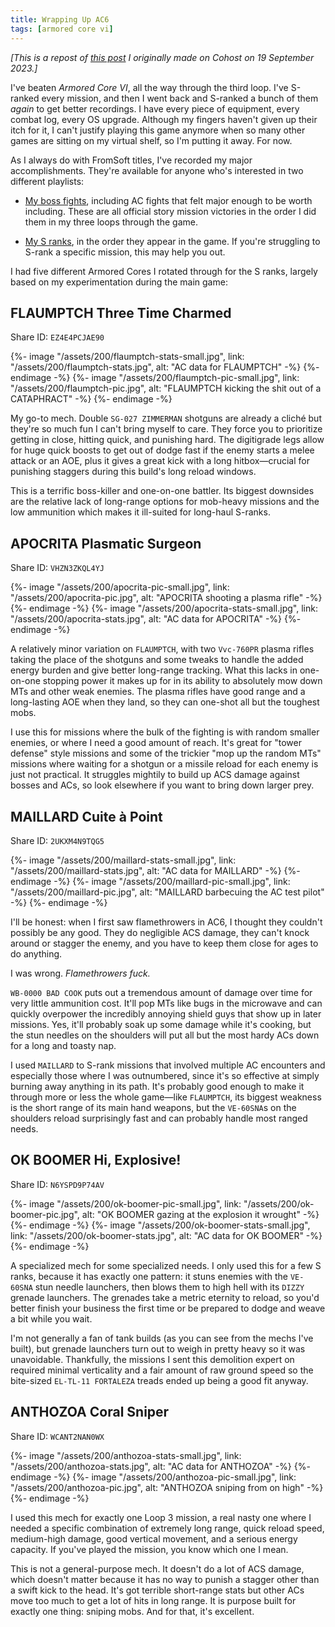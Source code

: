 ```yaml
---
title: Wrapping Up AC6
tags: [armored core vi]
---
```


*\[This is a repost of [this post] I originally made on Cohost on 19 September 2023.\]*

[this post]: https://web.archive.org/web/20250106201036/https://cohost.org/nex3/post/2890960-wrapping-up-ac6

I've beaten _Armored Core VI_, all the way through the third loop. I've S-ranked
every mission, and then I went back and S-ranked a bunch of them _again_ to get
better recordings. I have every piece of equipment, every combat log, every OS
upgrade. Although my fingers haven't given up their itch for it, I can't justify
playing this game anymore when so many other games are sitting on my virtual
shelf, so I'm putting it away. For now.

As I always do with FromSoft titles, I've recorded my major accomplishments.
They're available for anyone who's interested in two different playlists:

* [My boss fights], including AC fights that felt major enough to be worth
  including. These are all official story mission victories in the order I did
  them in my three loops through the game.

* [My S ranks], in the order they appear in the game. If you're struggling to
  S-rank a specific mission, this may help you out.

[My boss fights]: https://www.youtube.com/watch?v=ODYAjzL6NG8&list=PLKAnuqKqTCpKcV1IECXjZ_je54MZn02a4&pp=gAQBiAQB
[My S ranks]: https://www.youtube.com/watch?v=8NwQS7HGm6k&list=PLKAnuqKqTCpLxSgWudPVM3L5glrnopxA0&index=1

I had five different Armored Cores I rotated through for the S ranks, largely
based on my experimentation during the main game:

<h2><span class=ac6-ac>FLAUMPTCH</span> <span class=ac6-nickname>Three Time Charmed</span></h2>
<p class=ac6-share>Share ID: <code>EZ4E4PCJAE90</code></p>

<div class="image-gallery">
  {%- image "/assets/200/flaumptch-stats-small.jpg",
       link: "/assets/200/flaumptch-stats.jpg",
       alt: "AC data for FLAUMPTCH" -%}
  {%- endimage -%}
  {%- image "/assets/200/flaumptch-pic-small.jpg",
       link: "/assets/200/flaumptch-pic.jpg",
       alt: "FLAUMPTCH kicking the shit out of a CATAPHRACT" -%}
  {%- endimage -%}
</div>

My go-to mech. Double `SG-027 ZIMMERMAN` shotguns are already a cliché but
they're so much fun I can't bring myself to care. They force you to prioritize
getting in close, hitting quick, and punishing hard. The digitigrade legs allow
for huge quick boosts to get out of dodge fast if the enemy starts a melee
attack or an AOE, plus it gives a great kick with a long hitbox—crucial for
punishing staggers during this build's long reload windows.

This is a terrific boss-killer and one-on-one battler. Its biggest downsides are the relative lack of long-range options for mob-heavy missions and the low ammunition which makes it ill-suited for long-haul S-ranks.

<h2><span class=ac6-ac>APOCRITA</span> <span class=ac6-nickname>Plasmatic Surgeon</span></h2>
<p class=ac6-share>Share ID: <code>VHZN3ZKQL4YJ</code></p>

<div class="image-gallery">
  {%- image "/assets/200/apocrita-pic-small.jpg",
       link: "/assets/200/apocrita-pic.jpg",
       alt: "APOCRITA shooting a plasma rifle" -%}
  {%- endimage -%}
  {%- image "/assets/200/apocrita-stats-small.jpg",
       link: "/assets/200/apocrita-stats.jpg",
       alt: "AC data for APOCRITA" -%}
  {%- endimage -%}
</div>

A relatively minor variation on `FLAUMPTCH`, with two `Vvc-760PR` plasma rifles
taking the place of the shotguns and some tweaks to handle the added energy
burden and give better long-range tracking. What this lacks in one-on-one
stopping power it makes up for in its ability to absolutely mow down MTs and
other weak enemies. The plasma rifles have good range and a long-lasting AOE
when they land, so they can one-shot all but the toughest mobs.

I use this for missions where the bulk of the fighting is with random smaller
enemies, or where I need a good amount of reach. It's great for "tower defense"
style missions and some of the trickier "mop up the random MTs" missions where
waiting for a shotgun or a missile reload for each enemy is just not practical.
It struggles mightily to build up ACS damage against bosses and ACs, so look
elsewhere if you want to bring down larger prey.

<h2><span class=ac6-ac>MAILLARD</span> <span class=ac6-nickname>Cuite à Point</span></h2>
<p class=ac6-share>Share ID: <code>2UKXM4N9TQG5</code></p>

<div class="image-gallery">
  {%- image "/assets/200/maillard-stats-small.jpg",
       link: "/assets/200/maillard-stats.jpg",
       alt: "AC data for MAILLARD" -%}
  {%- endimage -%}
  {%- image "/assets/200/maillard-pic-small.jpg",
       link: "/assets/200/maillard-pic.jpg",
       alt: "MAILLARD barbecuing the AC test pilot" -%}
  {%- endimage -%}
</div>

I'll be honest: when I first saw flamethrowers in AC6, I thought they couldn't
possibly be any good. They do negligible ACS damage, they can't knock around or
stagger the enemy, and you have to keep them close for ages to do anything.

I was wrong. _Flamethrowers fuck._

`WB-0000 BAD COOK` puts out a tremendous amount of damage over time for very
little ammunition cost. It'll pop MTs like bugs in the microwave and can quickly
overpower the incredibly annoying shield guys that show up in later missions.
Yes, it'll probably soak up some damage while it's cooking, but the stun needles
on the shoulders will put all but the most hardy ACs down for a long and toasty
nap.

I used `MAILLARD` to S-rank missions that involved multiple AC encounters and
especially those where I was outnumbered, since it's so effective at simply
burning away anything in its path. It's probably good enough to make it through
more or less the whole game—like `FLAUMPTCH`, its biggest weakness is the short
range of its main hand weapons, but the `VE-60SNA`s on the shoulders reload
surprisingly fast and can probably handle most ranged needs.

<h2><span class=ac6-ac>OK BOOMER</span> <span class=ac6-nickname>Hi, Explosive!</span></h2>
<p class=ac6-share>Share ID: <code>N6YSPD9P74AV</code></p>

<div class="image-gallery">
  {%- image "/assets/200/ok-boomer-pic-small.jpg",
       link: "/assets/200/ok-boomer-pic.jpg",
       alt: "OK BOOMER gazing at the explosion it wrought" -%}
  {%- endimage -%}
  {%- image "/assets/200/ok-boomer-stats-small.jpg",
       link: "/assets/200/ok-boomer-stats.jpg",
       alt: "AC data for OK BOOMER" -%}
  {%- endimage -%}
</div>

A specialized mech for some specialized needs. I only used this for a few S
ranks, because it has exactly one pattern: it stuns enemies with the `VE-60SNA`
stun needle launchers, then blows them to high hell with its `DIZZY` grenade
launchers. The grenades take a metric eternity to reload, so you'd better finish
your business the first time or be prepared to dodge and weave a bit while you
wait.

I'm not generally a fan of tank builds (as you can see from the mechs I've
built), but grenade launchers turn out to weigh in pretty heavy so it was
unavoidable. Thankfully, the missions I sent this demolition expert on required
minimal verticality and a fair amount of raw ground speed so the bite-sized
`EL-TL-11 FORTALEZA` treads ended up being a good fit anyway.

<h2><span class=ac6-ac>ANTHOZOA</span> <span class=ac6-nickname>Coral Sniper</span></h2>
<p class=ac6-share>Share ID: <code>WCANT2NAN0WX</code></p>

<div class="image-gallery">
  {%- image "/assets/200/anthozoa-stats-small.jpg",
       link: "/assets/200/anthozoa-stats.jpg",
       alt: "AC data for ANTHOZOA" -%}
  {%- endimage -%}
  {%- image "/assets/200/anthozoa-pic-small.jpg",
       link: "/assets/200/anthozoa-pic.jpg",
       alt: "ANTHOZOA sniping from on high" -%}
  {%- endimage -%}
</div>

I used this mech for exactly one Loop 3 mission, a real nasty one where I needed
a specific combination of extremely long range, quick reload speed, medium-high
damage, good vertical movement, and a serious energy capacity. If you've played
the mission, you know which one I mean.

This is not a general-purpose mech. It doesn't do a lot of ACS damage, which
doesn't matter because it has no way to punish a stagger other than a swift kick
to the head. It's got terrible short-range stats but other ACs move too much to
get a lot of hits in long range. It is purpose built for exactly one thing:
sniping mobs. And for that, it's excellent.
